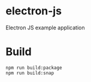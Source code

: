 # electron-js
Electron JS example application

# Build
```
npm run build:package
npm run build:snap
```
